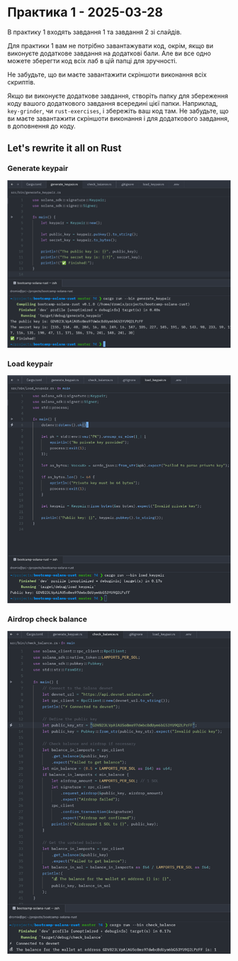# Практика 1 - 2025-03-28

В практику 1 входять завдання 1 та завдання 2 зі слайдів.

Для практики 1 вам не потрібно завантажувати код, окрім, якщо ви виконуєте
додаткове завдання на додаткові бали.  Але ви все одно можете зберегти код всіх
лаб в цій папці для зручності.

Не забудьте, що ви маєте завантажити скріншоти виконання всіх скриптів.

Якщо ви виконуєте додаткове завдання, створіть папку для збереження коду вашого
додаткового завдання всередині цієї папки.  Наприклад, `key-grinder`, чи
`rust-exercises`, і збережіть ваш код там.  Не забудьте, що ви маєте
завантажити скріншоти виконання і для додаткового завдання, в доповнення до
коду.

## Let's rewrite it all on Rust
### Generate keypair
![generate key pair](./images/generate_keypair.png)

### Load keypair
![load keypair](./images/load_keypair.png)

### Airdrop check balance
![check balance](./images/check_balance.png)